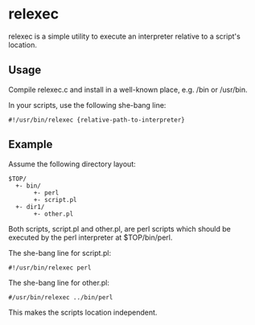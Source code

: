 
relexec
=======

relexec is a simple utility to execute an interpreter relative to a script's location.


Usage
-----

Compile relexec.c and install in a well-known place, e.g. /bin or /usr/bin.

In your scripts, use the following she-bang line:

    #!/usr/bin/relexec {relative-path-to-interpreter}

Example
-------

Assume the following directory layout:

    $TOP/
      +- bin/
           +- perl
           +- script.pl
      +- dir1/
           +- other.pl

Both scripts, script.pl and other.pl, are perl scripts which should be executed
by the perl interpreter at $TOP/bin/perl.

The she-bang line for script.pl:

    #!/usr/bin/relexec perl

The she-bang line for other.pl:

    #/usr/bin/relexec ../bin/perl

This makes the scripts location independent.

